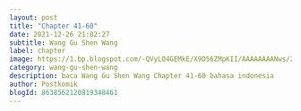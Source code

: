 ```yaml
---
layout: post 
title: "Chapter 41-60"
date: 2021-12-26 21:02:27
subtitle: Wang Gu Shen Wang
label: chapter
image: https://1.bp.blogspot.com/-QVyLO4GEMkE/X9D56ZMpKII/AAAAAAAANws/26GZ-wvJVkgzlyCY-2jokbGcw2nyiPvXgCLcBGAsYHQ/s72-c/2526-bl921123-1.jpg
category: wang-gu-shen-wang
description: baca Wang Gu Shen Wang Chapter 41-60 bahasa indonesia 
author: Postkomik
blogId: 8638562120819348461
---
```

